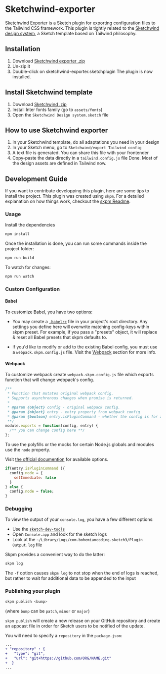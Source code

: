 # Sketchwind-exporter

Sketchwind Exporter is a Sketch plugin for exporting configuration files to the Tailwind CSS framework. This plugin is tightly related to the [Sketchwind design system](https://github.com/sylvainaerni/sketchwind), a Sketch template based on Tailwind philosophy.

## Installation

1. Download [Sketchwind exporter .zip](https://github.com/sylvainaerni/sketchwind-exporter/archive/master.zip)
2. Un-zip it
3. Double-click on sketchwind-exporter.sketchplugin
The plugin is now installed.

## Install Sketchwind template

1. Download [Sketchwind .zip](https://github.com/sylvainaerni/sketchwind/archive/master.zip)
2. Install Inter fonts family (go to `assets/fonts`)
3. Open the `Sketchwind Design system.sketch` file

## How to use Sketchwind exporter

1. In your Sketchwind template, do all adaptations you need in your design
2. In your Sketch menu, go to `Sketchwind/export Tailwind config`
3. A text file is generated. You can share this file with your frontender
4. Copy-paste the data directly in a `tailwind.config.js` file
Done. Most of the design assets are defined in Tailwind now.


## Development Guide
If you want to contribute developping this plugin, here are some tips to install the project.
This plugin was created using `skpm`. For a detailed explanation on how things work, checkout the [skpm Readme](https://github.com/skpm/skpm/blob/master/README.md).

### Usage

Install the dependencies

```bash
npm install
```

Once the installation is done, you can run some commands inside the project folder:

```bash
npm run build
```

To watch for changes:

```bash
npm run watch
```

### Custom Configuration

#### Babel

To customize Babel, you have two options:

- You may create a [`.babelrc`](https://babeljs.io/docs/usage/babelrc) file in your project's root directory. Any settings you define here will overwrite matching config-keys within skpm preset. For example, if you pass a "presets" object, it will replace & reset all Babel presets that skpm defaults to.

- If you'd like to modify or add to the existing Babel config, you must use a `webpack.skpm.config.js` file. Visit the [Webpack](#webpack) section for more info.

#### Webpack

To customize webpack create `webpack.skpm.config.js` file which exports function that will change webpack's config.

```js
/**
 * Function that mutates original webpack config.
 * Supports asynchronous changes when promise is returned.
 *
 * @param {object} config - original webpack config.
 * @param {object} entry - entry property from webpack config
 * @param {boolean} entry.isPluginCommand - whether the config is for a plugin command or a resource
 **/
module.exports = function(config, entry) {
  /** you can change config here **/
};
```

To use the polyfills or the mocks for certain Node.js globals and modules use the `node` property.

Visit [the official documention](https://webpack.js.org/configuration/node/) for available options.

```js
if(entry.isPluginCommand ){
  config.node = {
    setImmediate: false
  }
} else {
  config.node = false;
}
```

### Debugging

To view the output of your `console.log`, you have a few different options:

- Use the [`sketch-dev-tools`](https://github.com/skpm/sketch-dev-tools)
- Open `Console.app` and look for the sketch logs
- Look at the `~/Library/Logs/com.bohemiancoding.sketch3/Plugin Output.log` file

Skpm provides a convenient way to do the latter:

```bash
skpm log
```

The `-f` option causes `skpm log` to not stop when the end of logs is reached, but rather to wait for additional data to be appended to the input

### Publishing your plugin

```bash
skpm publish <bump>
```

(where `bump` can be `patch`, `minor` or `major`)

`skpm publish` will create a new release on your GitHub repository and create an appcast file in order for Sketch users to be notified of the update.

You will need to specify a `repository` in the `package.json`:

```diff
...
+ "repository" : {
+   "type": "git",
+   "url": "git+https://github.com/ORG/NAME.git"
+  }
...
```
